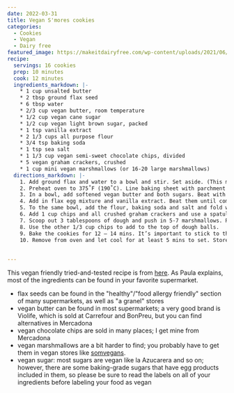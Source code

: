 ```yaml
---
date: 2022-03-31
title: Vegan S'mores cookies
categories:
  - Cookies
  - Vegan
  - Dairy free
featured_image: https://makeitdairyfree.com/wp-content/uploads/2021/06/vegan-smores-cookies-1.jpg
recipe:
  servings: 16 cookies
  prep: 10 minutes
  cook: 12 minutes
  ingredients_markdown: |-
    * 1 cup unsalted butter
    * 2 tbsp ground flax seed
    * 6 tbsp water
    * 2/3 cup vegan butter, room temperature
    * 1/2 cup vegan cane sugar
    * 1/2 cup vegan light brown sugar, packed
    * 1 tsp vanilla extract
    * 2 1/3 cups all purpose flour
    * 3/4 tsp baking soda
    * 1 tsp sea salt
    * 1 1/3 cup vegan semi-sweet chocolate chips, divided
    * 5 vegan graham crackers, crushed
    * 1 cup mini vegan marshmallows (or 16-20 large marshmallows)
  directions_markdown: |-
    1. Add ground flax and water to a bowl and stir. Set aside. (This makes flax egg)
    2. Preheat oven to 375˚F (190˚C). Line baking sheet with parchment paper.
    3. In a bowl, add softened vegan butter and both sugars. Beat with a mixer (stand or hand) until light and creamy about 2 -3 mins. 
    4. Add in flax egg mixture and vanilla extract. Beat them until combined (about 15 – 20 seconds). 
    5. To the same bowl, add the flour, baking soda and salt and fold with a spatula until combined.
    6. Add 1 cup chips and all crushed graham crackers and use a spatula to fold in. 
    7. Scoop out 3 tablespoons of dough and push in 5-7 marshmallows. Roll into a ball and place on a baking sheet. Repeat with remaining dough placing 2 inches apart.
    8. Use the other 1/3 cup chips to add to the top of dough balls. 
    9. Bake the cookies for 12 – 14 mins. It’s important to stick to this time frame so you don’t over bake the cookies.  If it seems they need more time, then don’t take them out!
    10. Remove from oven and let cool for at least 5 mins to set. Store any leftovers in an air tight container.
    
    
---
```

This vegan friendly tried-and-tested recipe is from [here](https://makeitdairyfree.com/vegan-smores-cookies/#recipe). As Paula explains, most of the ingredients can be found in your favorite supermarket.

- flax seeds can be found in the "healthy"/"food allergy friendly" section of many supermarkets, as well as "a granel" stores
- vegan butter can be found in most supermarkets; a very good brand is Violife, which is sold at Carrefour and BonPreu, but you can find alternatives in Mercadona
- vegan chocolate chips are sold in many places; I get mine from Mercadona
- vegan marshmallows are a bit harder to find; you probably have to get them in vegan stores like [somvegans](https://somvegans.com/).
- vegan sugar: most sugars are vegan like la Azucarera and so on; however, there are some baking-grade sugars that have egg products included in them, so please be sure to read the labels on all of your ingredients before labeling your food as vegan
